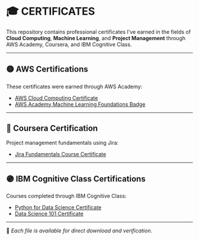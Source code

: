 # 🎓 CERTIFICATES

This repository contains professional certificates I’ve earned in the fields of **Cloud Computing**, **Machine Learning**, and **Project Management** through AWS Academy, Coursera, and IBM Cognitive Class.

---

## 🟡 AWS Certifications

These certificates were earned through AWS Academy:

- [AWS Cloud Computing Certificate](./AWS/AWS%20cloud%20computing%20certificate.pdf)
- [AWS Academy Machine Learning Foundations Badge](./AWS/AWS_Academy_Graduate___AWS_Academy_Machine_Learning_Foundations_Badge20241126-6-o181go.pdf)

---

## 🔵 Coursera Certification

Project management fundamentals using Jira:

- [Jira Fundamentals Course Certificate](./Coursera/Coursera%207GG3H0TUQGLC-2.pdf)

---

## 🟣 IBM Cognitive Class Certifications

Courses completed through IBM Cognitive Class:

- [Python for Data Science Certificate](./ibm-certificates/IBMDesign20250618-25-87s64x.pdf)
- [Data Science 101 Certificate](./ibm-certificates/IBMDesign20250618-27-gyzov2.pdf)

---

📌 *Each file is available for direct download and verification.*

